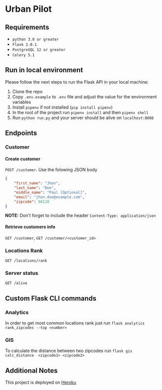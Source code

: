 # Urban Pilot

## Requirements
- `python 3.8 or greater`
- `Flask 2.0.1`
- `PostgreSQL 12 or greater`
- `Celery 5.1`

## Run in local environment
Please follow the next steps to run the Flask API in your local machine:
1. Clone the repo
2. Copy `.env.example` to `.env` file and adjust the value for the environment variables 
3. Install `pipenv` if not installed (`pip install pipenv`)
4. In the root of the project run `pipenv install` and then `pipenv shell`
5. Run `python run.py` and your server should be alive on `localhost:8008`

## Endpoints
### Customer
#### Create customer

`POST /customer`. Use the folowing JSON body

```json
{
    "first_name": "Jhon",
    "last_name": "Doe",
    "middle_name": "Paul [Optional]",
    "email": "jhon.doe@example.com",
    "zipcode": 94118
}
```

**NOTE:** Don't forget to include the header `Content-Type: application/json`

#### Retrieve customers info

`GET /customer`, `GET /customer/<customer_id>`

### Locations Rank

`GET /locations/rank`

### Server status

`GET /alive`

## Custom Flask CLI commands

### Analytics

In order to get most common locations rank just run `flask analytics rank_zipcodes --top <number>`

### GIS

To calculate the distance between two zipcodes run `flask gis calc_distance  <zipcode1> <zipcode2>`

## Additional Notes

This project is deployed on [Heroku](https://launch-urbanpilot.herokuapp.com/)
